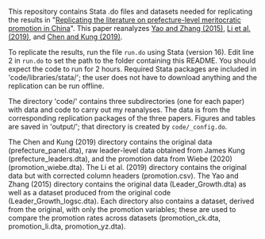 This repository contains Stata .do files and datasets needed for replicating the results in "[Replicating the literature on prefecture-level meritocratic promotion in China](https://michaelwiebe.com/assets/promotion)".
This paper reanalyzes [Yao and Zhang (2015)](https://link.springer.com/article/10.1007/s10887-015-9116-1), [Li et al. (2019)](https://academic.oup.com/ej/article-abstract/129/623/2888/5492257), and [Chen and Kung (2019)](https://academic.oup.com/qje/article/134/1/185/5140154). 

To replicate the results, run the file `run.do` using Stata (version 16).
Edit line 2 in `run.do` to set the path to the folder containing this README.
You should expect the code to run for 2 hours.
Required Stata packages are included in 'code/libraries/stata/'; the user does not have to download anything and the replication can be run offline.

The directory 'code/' contains three subdirectories (one for each paper) with data and code to carry out my reanalyses.
The data is from the corresponding replication packages of the three papers.
Figures and tables are saved in 'output/'; that directory is created by `code/_config.do`.

The Chen and Kung (2019) directory contains the original data (prefecture_panel.dta), raw leader-level data obtained from James Kung (prefecture_leaders.dta), and the promotion data from Wiebe (2020) (promotion_wiebe.dta). 
The Li et al. (2019) directory contains the original data but with corrected column headers (promotion.csv). 
The Yao and Zhang (2015) directory contains the original data (Leader_Growth.dta) as well as a dataset produced from the original code (Leader_Growth_logsc.dta).
Each directory also contains a dataset, derived from the original, with only the promotion variables; these are used to compare the promotion rates across datasets (promotion_ck.dta, promotion_li.dta, promotion_yz.dta).
